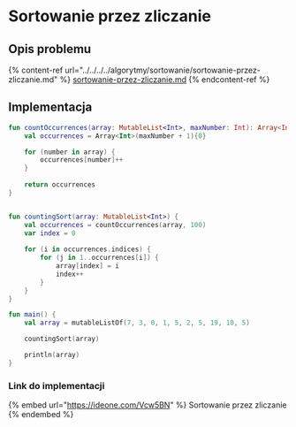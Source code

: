 # Sortowanie przez zliczanie

## Opis problemu

{% content-ref url="../../../../algorytmy/sortowanie/sortowanie-przez-zliczanie.md" %}
[sortowanie-przez-zliczanie.md](../../../../algorytmy/sortowanie/sortowanie-przez-zliczanie.md)
{% endcontent-ref %}

## Implementacja

```kotlin
fun countOccurrences(array: MutableList<Int>, maxNumber: Int): Array<Int> {
    val occurrences = Array<Int>(maxNumber + 1){0}

    for (number in array) {
        occurrences[number]++
    }
        
    return occurrences
}


fun countingSort(array: MutableList<Int>) {
    val occurrences = countOccurrences(array, 100)
    var index = 0
    
    for (i in occurrences.indices) {
        for (j in 1..occurrences[i]) {
            array[index] = i
            index++
        }
    }
}

fun main() {
    val array = mutableListOf(7, 3, 0, 1, 5, 2, 5, 19, 10, 5)

    countingSort(array)

    println(array)
}
```

### Link do implementacji

{% embed url="https://ideone.com/Vcw5BN" %}
Sortowanie przez zliczanie
{% endembed %}